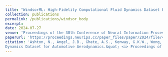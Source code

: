 ```yaml
---
title: "WindsorML: High-Fidelity Computational Fluid Dynamics Dataset For Automotive Aerodynamics"
collection: publications
permalink: /publications/windsor_body
excerpt:
date: 2024-07-27
venue: 'Proceedings of the 38th Conference of Neural Information Processing Systems (NeurIPS) Track on Datasets and Benchmarks'
paperurl: 'https://proceedings.neurips.cc/paper_files/paper/2024/file/42a59a5f35b1b3c3fd648397c88a7164-Paper-Datasets_and_Benchmarks_Track.pdf'
citation: 'Ashton, N., Angel, J.B., Ghate, A.S., Kenway, G.K.W., Wong, M.L., Kiris, C., Walle, A., <b>Maddix, D.C.</b>, Page, G., (2024). &quot;WindsorML: High-Fidelity Computational Fluid
Dynamics Dataset for Automotive Aerodynamics.&quot; <i> Proceedings of the 38th Conference of Neural Information Processing Systems (NeurIPS) Track on Datasets and Benchmarks</i>, 37:27823-37835.'
---
```

